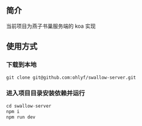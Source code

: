 ## 简介

当前项目为燕子书巢服务端的 koa 实现

## 使用方式

### 下载到本地

```shell
git clone git@github.com:ohlyf/swallow-server.git
```

### 进入项目目录安装依赖并运行

```js
cd swallow-server
npm i
npm run dev
```
